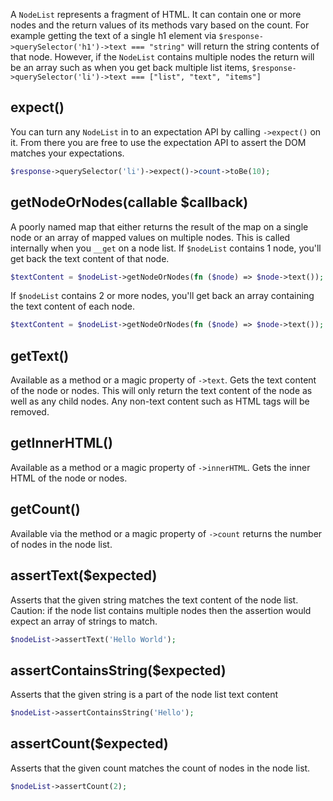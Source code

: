 A `NodeList` represents a fragment of HTML. It can contain one or more nodes and
the return values of its methods vary based on the count. For example getting the text
of a single h1 element via `$response->querySelector('h1')->text === "string"` will return the string
contents of that node. However, if the `NodeList` contains multiple nodes the return
will be an array such as when you get back multiple list items, `$response->querySelector('li')->text === ["list", "text", "items"]`

## expect()
You can turn any `NodeList` in to an expectation API by calling `->expect()` on it. From there
you are free to use the expectation API to assert the DOM matches your expectations.

```php
$response->querySelector('li')->expect()->count->toBe(10);
```

## getNodeOrNodes(callable $callback)
A poorly named map that either returns the result of the map on
a single node or an array of mapped values on multiple nodes.
This is called internally when you `__get` on a node list.
If `$nodeList` contains 1 node, you'll get back the text content
of that node.
```php
$textContent = $nodeList->getNodeOrNodes(fn ($node) => $node->text()); // string
```
If `$nodeList` contains 2 or more nodes, you'll get back an array
containing the text content of each node.
```php
$textContent = $nodeList->getNodeOrNodes(fn ($node) => $node->text()); // array
```

## getText()
Available as a method or a magic property of `->text`. Gets the text content of the node or nodes. This
will only return the text content of the node as well as any child nodes. Any non-text content such as
HTML tags will be removed.

## getInnerHTML()
Available as a method or a magic property of `->innerHTML`. Gets the inner HTML of the node or nodes.

## getCount()
Available via the method or a magic property of `->count` returns
the number of nodes in the node list.

## assertText($expected)
Asserts that the given string matches the text content of the node list.
Caution: if the node list contains multiple nodes then the assertion
would expect an array of strings to match.
```php
$nodeList->assertText('Hello World');
```

## assertContainsString($expected)
Asserts that the given string is a part of the node list text content
```php
$nodeList->assertContainsString('Hello');
```

## assertCount($expected)
Asserts that the given count matches the count of nodes in the node list.
```php
$nodeList->assertCount(2);
```